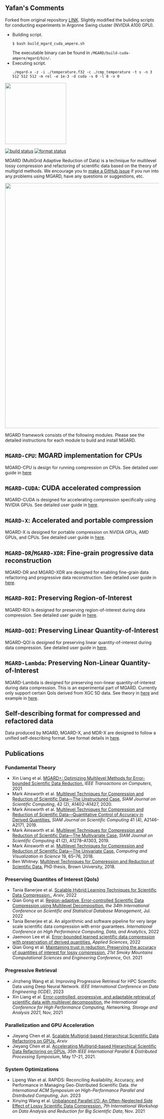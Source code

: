 ## Yafan's Comments
Forked from original repository [LINK](https://github.com/CODARcode/MGARD). Slightly modified the buliding scripts for conducting experiments in Argonne Swing cluster (NVIDIA A100 GPU).

- Building script.
    ```shell
    $ bash build_mgard_cuda_ampere.sh
    ```
    The executable binary can be found in ```/MGARD/build-cuda-ampere/mgard/bin/```.
- Executing script.
    ```shell
    ./mgard-x -z -i ./temperature.f32 -c ./cmp_temperature -t s -n 3 512 512 512 -m rel -e 1e-3 -d cuda -s 0 -l 0 -v 0
    ```

<img src="./doc/images/MGARD-logo.png" width="200" /> 

[![build status][push workflow badge]][push workflow] [![format status][format workflow badge]][format workflow]

MGARD (MultiGrid Adaptive Reduction of Data) is a technique for multilevel lossy compression and refactoring of scientific data based on the theory of multigrid methods.
We encourage you to [make a GitHub issue][issue form] if you run into any problems using MGARD, have any questions or suggestions, etc.



[push workflow]: https://github.com/CODARcode/MGARD/actions/workflows/build.yml
[push workflow badge]: https://github.com/CODARcode/MGARD/actions/workflows/build.yml/badge.svg
[format workflow]: https://github.com/CODARcode/MGARD/actions/workflows/format.yml
[format workflow badge]: https://github.com/CODARcode/MGARD/actions/workflows/format.yml/badge.svg
[issue form]: https://github.com/CODARcode/MGARD/issues/new/choose

[<img src="./doc/images/MGARD-familytree.png" width="800" />](./doc/images/MGARD-familytree.png)

MGARD framework consists of the following modules. Please see the detailed instructions for each module to build and install MGARD.

## `MGARD-CPU`: MGARD implementation for CPUs
MGARD-CPU is design for running compression on CPUs. See detailed user guide in [here][mgard-cpu]

[mgard-cpu]: doc/MGARD-CPU.md

## `MGARD-CUDA`: CUDA accelerated compression
MGARD-CUDA is designed for accelerating compression specifically using NVIDIA GPUs. See detailed user guide in [here][gpu instructions].

[gpu instructions]: doc/MGARD-GPU.md

## `MGARD-X`: Accelerated and portable compression
MGARD-X is designed for portable compression on NVIDIA GPUs, AMD GPUs, and CPUs. See detailed user guide in [here][mgard_x instructions].

[mgard_x instructions]: doc/MGARD-X.md

## `MGARD-DR`/`MGARD-XDR`: Fine-grain progressive data reconstruction
MGARD-DR and MGARD-XDR are designed for enabling fine-grain data refactoring and progressive data reconstruction. See detailed user guide in [here][mdr_x instructions].

[mdr_x instructions]: doc/MDR-X.md

## `MGARD-ROI`: Preserving Region-of-Interest
MGARD-ROI is designed for preserving region-of-interest during data compression. See detailed user guide in [here][mgard-roi].

[mgard-roi]: doc/MGARD-RoI.md

## `MGARD-QOI`: Preserving Linear Quantity-of-Interest
MGARD-QOI is designed for preserving linear quantity-of-interest during data compression. See detailed user guide in [here][mgard-qoi].

[mgard-qoi]: doc/MGARD-QoI.md

## `MGARD-Lambda`: Preserving Non-Linear Quantity-of-Interest
MGARD-Lambda is designed for preserving non-linear quantity-of-interest during data compression. This is an experimental part of MGARD. Currently only support certain QoIs derived from XGC 5D data. See theory in [here][mgard-lambda-theory] and example in [here][mgard-lambda].

[mgard-lambda-theory]: doc/images/post-processing.pdf
[mgard-lambda]: ./examples/lambda

## Self-describing format for compressed and refactored data
Data produced by MGARD, MGARD-X, and MDR-X are designed to follow a unified self-describing format. See format details in [here][mgard format].

[mgard format]: doc/MGARD-format.md

## Publications

### Fundamental Theory
* Xin Liang et al. [MGARD+: Optimizing Multilevel Methods for Error-bounded Scientific Data Reduction.][mgard+] *IEEE Transactions on Computers*, 2021
* Mark Ainsworth et al. [Multilevel Techniques for Compression and Reduction of Scientific Data—The Unstructured Case.][unstructured] *SIAM Journal on Scientific Computing*, 42 (2), A1402–A1427, 2020.
* Mark Ainsworth et al. [Multilevel Techniques for Compression and Reduction of Scientific Data—Quantitative Control of Accuracy in Derived Quantities.][quantities] *SIAM Journal on Scientific Computing* 41 (4), A2146–A2171, 2019.
* Mark Ainsworth et al. [Multilevel Techniques for Compression and Reduction of Scientific Data—The Multivariate Case.][multivariate] *SIAM Journal on Scientific Computing* 41 (2), A1278–A1303, 2019.
* Mark Ainsworth et al. [Multilevel Techniques for Compression and Reduction of Scientific Data—The Univariate Case.][univariate] *Computing and Visualization in Science* 19, 65–76, 2018.
* Ben Whitney. [Multilevel Techniques for Compression and Reduction of Scientific Data.][thesis] PhD thesis, Brown University, 2018.

### Preserving Quantites of Interest (QoIs)
* Tania Banerjee et al. [Scalable Hybrid Learning Techniques for Scientific Data Compression.][pp3], *Arxiv*, 2022
* Qian Gong et al. [Region-adaptive, Error-controlled Scientific Data Compression using Multilevel Decomposition.][roi2] *the 34th International Conference on Scientific and Statistical Database Management*, Jul. 2022
* Tania Benerjee et al. An algorithmic and software pipeline for very large scale scientific data compression with error guarantees. *International Conference on High Performance Computing, Data, and Analytics*, 2022
* Jaemoon Lee et al. [Error-bounded learned scientific data compression with preservation of derived quantities.][pp] *Applied Sciences*, 2022
* Qian Gong et al. [Maintaining trust in reduction: Preserving the accuracy of quantities of interest for lossy compression.][roi] *21st Smoky Mountains Computational Sciences and Engineering Conference*, Oct. 2021

### Pregressive Retrieval
* Jinzheng Wang et al. Improving Progressive Retrieval for HPC Scientific Data using Deep Neural Network. *IEEE International Conference on Data Engineering (ICDE)*, 2023 
* Xin Liang et al. [Error-controlled, progressive, and adaptable retrieval of scientific data with multilevel decomposition.][mdr] *the International Conference for High Performance Computing, Networking, Storage and Analysis 2021*, Nov, 2021


### Parallelization and GPU Acceleration
* Jieyang Chen et al. [Scalable Multigrid-based Hierarchical Scientific Data Refactoring on GPUs.][gpu2] *Arxiv*
* Jieyang Chen et al. [Accelerating Multigrid-based Hierarchical Scientific Data Refactoring on GPUs.][gpu] *35th IEEE International Parallel & Distributed Processing Symposium*, May 17–21, 2021.

### System Optimizations
* Lipeng Wan et al. RAPIDS: Reconciling Availability, Accuracy, and Performance in Managing Geo-Distributed Scientific Data. *the International ACM Symposium on High-Performance Parallel and Distributed Computing*, Jun. 2023
* Xinying Wang et al. [Unbalanced Parallel I/O: An Often-Neglected Side Effect of Lossy Scientific Data Compression.][unbalanced-io] *7th International Workshop on Data Analysis and Reduction for Big Scientific Data*, Nov. 2021

[thesis]: https://doi.org/10.26300/ya1v-hn97
[univariate]: https://doi.org/10.1007/s00791-018-00303-9
[multivariate]: https://doi.org/10.1137/18M1166651
[quantities]: https://doi.org/10.1137/18M1208885
[unstructured]: https://doi.org/10.1137/19M1267878
[gpu]: https://ieeexplore.ieee.org/abstract/document/9460526/
[gpu2]: https://arxiv.org/abs/2105.12764
[mgard+]: https://ieeexplore.ieee.org/abstract/document/9479913/
[unbalanced-io]: https://ieeexplore.ieee.org/abstract/document/9652573/
[mdr]: https://dl.acm.org/doi/abs/10.1145/3458817.3476179
[roi]: https://link.springer.com/chapter/10.1007/978-3-030-96498-6_2
[roi2]: https://dl.acm.org/doi/abs/10.1145/3538712.3538717
[pp]: https://www.mdpi.com/1709018 
[pp3]: https://arxiv.org/abs/2212.10733





